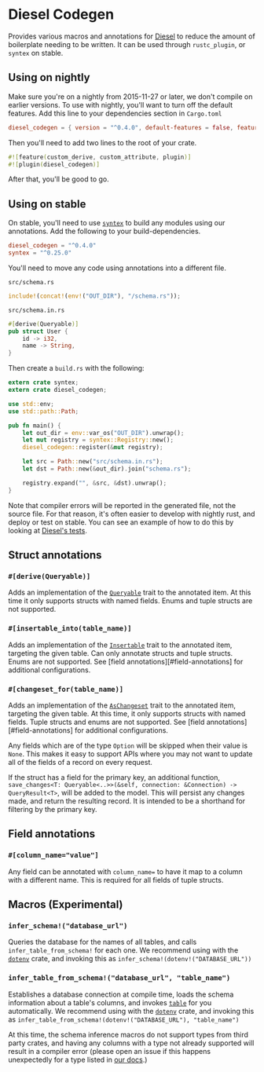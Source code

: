 Diesel Codegen
============

Provides various macros and annotations for
[Diesel](http://sgrif.github.io/diesel/diesel/index.html) to reduce the amount of
boilerplate needing to be written. It can be used through `rustc_plugin`, or
`syntex` on stable.

Using on nightly
----------------

Make sure you're on a nightly from 2015-11-27 or later, we don't compile on earlier versions. To use with nightly, you'll want to turn off the default features. Add this
line to your dependencies section in `Cargo.toml`

```toml
diesel_codegen = { version = "^0.4.0", default-features = false, features = ["nightly"] }
```

Then you'll need to add two lines to the root of your crate.

```rust
#![feature(custom_derive, custom_attribute, plugin)]
#![plugin(diesel_codegen)]
```

After that, you'll be good to go.

Using on stable
---------------

On stable, you'll need to use [`syntex`](https://crates.io/crates/syntex) to
build any modules using our annotations. Add the following to your
build-dependencies.

```toml
diesel_codegen = "^0.4.0"
syntex = "^0.25.0"
```

You'll need to move any code using annotations into a different file.

`src/schema.rs`

```rust
include!(concat!(env!("OUT_DIR"), "/schema.rs"));
```

`src/schema.in.rs`

```rust
#[derive(Queryable)]
pub struct User {
    id -> i32,
    name -> String,
}
```

Then create a `build.rs` with the following:

```rust
extern crate syntex;
extern crate diesel_codegen;

use std::env;
use std::path::Path;

pub fn main() {
    let out_dir = env::var_os("OUT_DIR").unwrap();
    let mut registry = syntex::Registry::new();
    diesel_codegen::register(&mut registry);

    let src = Path::new("src/schema.in.rs");
    let dst = Path::new(&out_dir).join("schema.rs");

    registry.expand("", &src, &dst).unwrap();
}
```

Note that compiler errors will be reported in the generated file, not the source
file. For that reason, it's often easier to develop with nightly rust, and
deploy or test on stable. You can see an example of how to do this by looking at
[Diesel's tests](https://github.com/sgrif/diesel/tree/master/diesel_tests).

Struct annotations
------------------

### `#[derive(Queryable)]`

Adds an implementation of the [`Queryable`][queryable] trait to the annotated
item. At this time it only supports structs with named fields. Enums and tuple
structs are not supported.

### `#[insertable_into(table_name)]`

Adds an implementation of the [`Insertable`][insertable] trait to the annotated
item, targeting the given table. Can only annotate structs and tuple structs.
Enums are not supported. See [field annotations][#field-annotations] for
additional configurations.

### `#[changeset_for(table_name)]`

Adds an implementation of the [`AsChangeset`][as_changeset] trait to the
annotated item, targeting the given table. At this time, it only supports
structs with named fields. Tuple structs and enums are not supported. See [field
annotations][#field-annotations] for additional configurations.

Any fields which are of the type `Option` will be skipped when their value is
`None`. This makes it easy to support APIs where you may not want to update all
of the fields of a record on every request.

If the struct has a field for the primary key, an additional function,
`save_changes<T: Queryable<..>>(&self, connection: &Connection) ->
QueryResult<T>`, will be added to the model. This will persist any changes made,
and return the resulting record. It is intended to be a shorthand for filtering
by the primary key.

[queryable]: http://sgrif.github.io/diesel/diesel/query_source/trait.Queryable.html
[insertable]: http://sgrif.github.io/diesel/diesel/trait.Insertable.html
[as_changeset]: http://sgrif.github.io/diesel/diesel/query_builder/trait.AsChangeset.html

Field annotations
-----------------

### `#[column_name="value"]`

Any field can be annotated with `column_name=` to have it map to a column with a
different name. This is required for all fields of tuple structs.

Macros (Experimental)
---------------------

### `infer_schema!("database_url")`

Queries the database for the names of all tables, and calls
`infer_table_from_schema!` for each one. We recommend using with the
[`dotenv`](https://github.com/slapresta/rust-dotenv) crate, and invoking this as
`infer_schema!(dotenv!("DATABASE_URL"))`

### `infer_table_from_schema!("database_url", "table_name")`

Establishes a database connection at compile time, loads the schema information
about a table's columns, and invokes
[`table`](http://sgrif.github.io/diesel/diesel/macro.table!.html) for you
automatically. We recommend using with the
[`dotenv`](https://github.com/slapresta/rust-dotenv) crate, and invoking this as
`infer_table_from_schema!(dotenv!("DATABASE_URL"), "table_name")`

At this time, the schema inference macros do not support types from third party
crates, and having any columns with a type not already supported will result in
a compiler error (please open an issue if this happens unexpectedly for a type
listed in [our
docs](http://sgrif.github.io/diesel/diesel/types/index.html#structs).)
